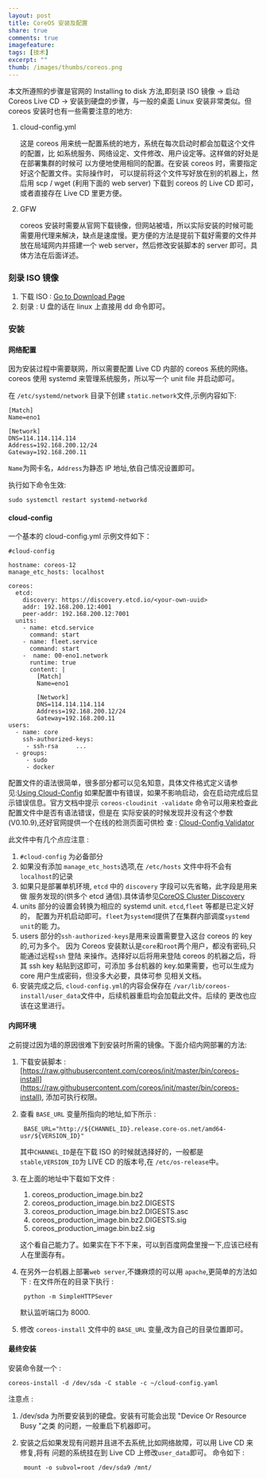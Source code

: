 ```yaml
---
layout: post
title: CoreOS 安装及配置
share: true
comments: true
imagefeature:
tags: [技术]
excerpt: ""
thumb: /images/thumbs/coreos.png
---
```



本文所遵照的步骤是官网的 Installing to disk 方法,即刻录 ISO 镜像 -> 启动 Coreos Live CD -> 安装到硬盘的步骤，与一般的桌面 Linux 安装非常类似。但 coreos 安装时也有一些需要注意的地方:

1. cloud-config.yml

    这是 coreos 用来统一配置系统的地方，系统在每次启动时都会加载这个文件的配置，比
    如系统服务、网络设定、文件修改、用户设定等。这样做的好处是在部署集群的时候可
    以方便地使用相同的配置。在安装 coreos 时，需要指定好这个配置文件。实际操作时，
    可以提前将这个文件写好放在别的机器上，然后用 scp / wget (利用下面的 web server) 下载到 coreos 的 Live CD 即可，或者直接存在 Live CD 里更方便。
2. GFW

    coreos 安装时需要从官网下载镜像，但网站被墙，所以实际安装的时候可能需要用代理来解决，缺点是速度慢。更方便的方法是提前下载好需要的文件并放在局域网内并搭建一个 web server，然后修改安装脚本的 server 即可。具体方法在后面详述。
<!--more-->

### 刻录 ISO 镜像

 1. 下载 ISO :  [Go to Download Page](https://coreos.com/docs/running-coreos/platforms/iso/)
 2. 刻录 : U 盘的话在 linux 上直接用 dd 命令即可。
    
### 安装

#### **网络配置**
因为安装过程中需要联网，所以需要配置 Live CD 内部的 coreos 系统的网络。coreos 使用
systemd 来管理系统服务，所以写一个 unit file 并启动即可。

在 `/etc/systemd/network` 目录下创建 `static.network`文件,示例内容如下:

    [Match]
    Name=eno1

    [Network]
    DNS=114.114.114.114
    Address=192.168.200.12/24
    Gateway=192.168.200.11

`Name`为网卡名，`Address`为静态 IP 地址,依自己情况设置即可。

执行如下命令生效:

	sudo systemctl restart systemd-networkd


#### **cloud-config** 
一个基本的 cloud-config.yml 示例文件如下：

    #cloud-config

    hostname: coreos-12    
    manage_etc_hosts: localhost

    coreos:
      etcd:
        discovery: https://discovery.etcd.io/<your-own-uuid>
        addr: 192.168.200.12:4001
        peer-addr: 192.168.200.12:7001
      units:
        - name: etcd.service
          command: start
        - name: fleet.service
          command: start
        -  name: 00-eno1.network
          runtime: true
          content: |
            [Match]
            Name=eno1

            [Network]
            DNS=114.114.114.114
            Address=192.168.200.12/24
            Gateway=192.168.200.11
    users:
      - name: core
        ssh-authorized-keys:
         - ssh-rsa     ...
      - groups:
         - sudo
         - docker

配置文件的语法很简单，很多部分都可以见名知意，具体文件格式定义请参见:[Using Cloud-Config](https://coreos.com/docs/cluster-management/setup/cloudinit-cloud-config/)
如果配置中有错误，如果不影响启动，会在启动完成后显示错误信息。官方文档中提示
`coreos-cloudinit -validate` 命令可以用来检查此配置文件中是否有语法错误，但是在
实际安装的时候发现并没有这个参数(V0.10.9),还好官网提供一个在线的检测页面可供检
查 : [Cloud-Config Validator](https://coreos.com/validate/)


此文件中有几个点应注意 :

1. `#cloud-config` 为必备部分
2. 如果没有添加 `manage_etc_hosts`选项,在 `/etc/hosts` 文件中将不会有
   `localhost`的记录
3. 如果只是部署单机环境, `etcd` 中的 `discovery` 字段可以先省略，此字段是用来做
   服务发现的(供多个 etcd 通信).具体请参见[CoreOS Cluster Discovery](https://coreos.com/docs/cluster-management/setup/cluster-discovery/)
4. units 部分的设置会转换为相应的 systemd unit. `etcd`,`fleet` 等都是已定义好的，
   配置为开机启动即可。`fleet`为`systemd`提供了在集群内部调度`systemd unit`的能
   力。
5. users 部分的`ssh-authorized-keys`是用来设置需要登入这台 coreos 的 key 的,可为多个。
   因为 Coreos 安装默认是`core`和`root`两个用户，都没有密码,只能通过远程`ssh` 登陆
   来操作。选择好以后将用来登陆 coreos 的机器之后，将其 ssh key 粘贴到这即可，可添加
   多台机器的 key.如果需要，也可以生成为 core 用户生成密码，但没多大必要，具体可参
   见相关文档。
6. 安装完成之后, `cloud-config.yml`的内容会保存在
   `/var/lib/coreos-install/user_data`文件中，后续机器重启均会加载此文件。后续的
   更改也应该在这里进行。

#### **内网环境**
之前提过因为墙的原因很难下到安装时所需的镜像。下面介绍内网部署的方法:

1. 下载安装脚本 :
   [https://raw.githubusercontent.com/coreos/init/master/bin/coreos-install](https://raw.githubusercontent.com/coreos/init/master/bin/coreos-install),
   添加可执行权限。
2. 查看 `BASE_URL` 变量所指向的地址,如下所示 :

	    BASE_URL="http://${CHANNEL_ID}.release.core-os.net/amd64-usr/${VERSION_ID}"

	其中`CHANNEL_ID`是在下载 ISO 的时候就选择好的，一般都是`stable`,`VERSION_ID`为 LIVE CD 的版本号,在 `/etc/os-release`中。

3. 在上面的地址中下载如下文件 :
   1. coreos_production_image.bin.bz2
   2. coreos_production_image.bin.bz2.DIGESTS
   3. coreos_production_image.bin.bz2.DIGESTS.asc
   4. coreos_production_image.bin.bz2.DIGESTS.sig
   5. coreos_production_image.bin.bz2.sig

	这个看自己能力了。如果实在下不下来，可以到百度网盘里搜一下,应该已经有人在里面存有。
	
4. 在另外一台机器上部署`web server`,不嫌麻烦的可以用 `apache`,更简单的方法如下 :
   在文件所在的目录下执行 :

		python -m SimpleHTTPSever

	默认监听端口为 8000.

5. 修改 `coreos-install` 文件中的 `BASE_URL` 变量,改为自己的目录位置即可。

#### **最终安装**
安装命令就一个 :

    coreos-install -d /dev/sda -C stable -c ~/cloud-config.yaml

注意点 :

1. /dev/sda 为所要安装到的硬盘。安装有可能会出现 "Device Or Resource Busy "之类
   的问题，一般重启下机器即可。

2. 安装之后如果发现有问题并且进不去系统,比如网络故障，可以用 Live CD 来修复,将有
   问题的系统挂在到 Live CD 上修改`user_data`即可。 命令如下 :

		mount -o subvol=root /dev/sda9 /mnt/




	




	 
